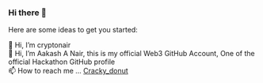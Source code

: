 ### Hi there 👋

<!--
**crypto-nair/crypto-nair** is a ✨ _special_ ✨ repository because its `README.md` (this file) appears on your GitHub profile.-->

Here are some ideas to get you started:

👋 Hi, I’m cryptonair<br>
👋 Hi, I’m Aakash A Nair, this is my official Web3 GitHub Account, One of the official Hackathon GitHub profile<br>
📫 How to reach me ... [Cracky_donut](https://github.com/crackysolver)
